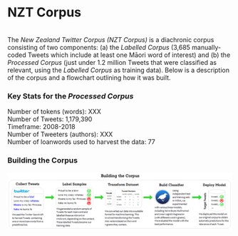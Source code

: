 # NZT Corpus
<br>
The <i>New Zealand Twitter Corpus (NZT Corpus)</i> is a diachronic corpus consisting of two components: (a) the <i>Labelled Corpus</i> (3,685 manually-coded Tweets which include at least one Māori word of interest) and (b) the <i>Processed Corpus</i> (just under 1.2 million Tweets that were classified as relevant, using the <i>Labelled Corpus</i> as training data). Below is a description of the corpus and a flowchart outlining how it was built. 

### Key Stats for the <i>Processed Corpus</i>
Number of tokens (words): XXX <br>
Number of Tweets: 1,179,390 <br>
Timeframe: 2008-2018 <br>
Number of Tweeters (authors): XXX <br>
Number of loanwords used to harvest the data: 77

### Building the Corpus
 <img src="../pics/Process.png" alt="Process" width="1500"/>
